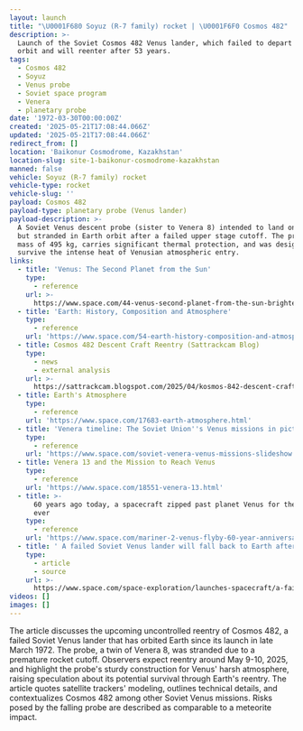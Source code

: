 ```yaml
---
layout: launch
title: "\U0001F680 Soyuz (R-7 family) rocket | \U0001F6F0 Cosmos 482"
description: >-
  Launch of the Soviet Cosmos 482 Venus lander, which failed to depart Earth's
  orbit and will reenter after 53 years.
tags:
  - Cosmos 482
  - Soyuz
  - Venus probe
  - Soviet space program
  - Venera
  - planetary probe
date: '1972-03-30T00:00:00Z'
created: '2025-05-21T17:08:44.066Z'
updated: '2025-05-21T17:08:44.066Z'
redirect_from: []
location: 'Baikonur Cosmodrome, Kazakhstan'
location-slug: site-1-baikonur-cosmodrome-kazakhstan
manned: false
vehicle: Soyuz (R-7 family) rocket
vehicle-type: rocket
vehicle-slug: ''
payload: Cosmos 482
payload-type: planetary probe (Venus lander)
payload-description: >-
  A Soviet Venus descent probe (sister to Venera 8) intended to land on Venus,
  but stranded in Earth orbit after a failed upper stage cutoff. The probe has a
  mass of 495 kg, carries significant thermal protection, and was designed to
  survive the intense heat of Venusian atmospheric entry.
links:
  - title: 'Venus: The Second Planet from the Sun'
    type:
      - reference
    url: >-
      https://www.space.com/44-venus-second-planet-from-the-sun-brightest-planet-in-solar-system.html
  - title: 'Earth: History, Composition and Atmosphere'
    type:
      - reference
    url: 'https://www.space.com/54-earth-history-composition-and-atmosphere.html'
  - title: Cosmos 482 Descent Craft Reentry (Sattrackcam Blog)
    type:
      - news
      - external analysis
    url: >-
      https://sattrackcam.blogspot.com/2025/04/kosmos-842-descent-craft-reentry.html
  - title: Earth's Atmosphere
    type:
      - reference
    url: 'https://www.space.com/17683-earth-atmosphere.html'
  - title: 'Venera timeline: The Soviet Union''s Venus missions in pictures'
    type:
      - reference
    url: 'https://www.space.com/soviet-venera-venus-missions-slideshow'
  - title: Venera 13 and the Mission to Reach Venus
    type:
      - reference
    url: 'https://www.space.com/18551-venera-13.html'
  - title: >-
      60 years ago today, a spacecraft zipped past planet Venus for the 1st time
      ever
    type:
      - reference
    url: 'https://www.space.com/mariner-2-venus-flyby-60-year-anniversary'
  - title: ' A failed Soviet Venus lander will fall back to Earth after being stranded for 53 years '
    type:
      - article
      - source
    url: >-
      https://www.space.com/space-exploration/launches-spacecraft/a-failed-soviet-venus-lander-will-fall-back-to-earth-after-being-stranded-for-53-years
videos: []
images: []
---
```

The article discusses the upcoming uncontrolled reentry of Cosmos 482, a failed Soviet Venus lander that has orbited Earth since its launch in late March 1972. The probe, a twin of Venera 8, was stranded due to a premature rocket cutoff. Observers expect reentry around May 9-10, 2025, and highlight the probe's sturdy construction for Venus' harsh atmosphere, raising speculation about its potential survival through Earth's reentry. The article quotes satellite trackers' modeling, outlines technical details, and contextualizes Cosmos 482 among other Soviet Venus missions. Risks posed by the falling probe are described as comparable to a meteorite impact.

